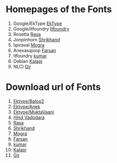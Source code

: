 # Homepages of the Fonts

1. Google/EkType [EkType](https://ektype.in)
2. Google/itfoundry [Itfoundry](http://indiantypefoundry.com/)
3. Rosetta [Rasa](https://github.com/rosettatype/yrsa-rasa)
4. Jonpinhorn [Shrikhand](https://github.com/jonpinhorn/shrikhand)
5. lipiraval [Mogra](https://github.com/lipiraval/mogra)
6. Anexasajoop [Farsan](https://github.com/anexasajoop/farsan)
7. Itfoundry [kumar](https://github.com/itfoundry/kumar)
8. Debian [Kalapi](https://packages.debian.org/sid/fonts-kalapi)
9. NLCI [Gir](https://github.com/nlci/gujr-font-gir)

# Download url of Fonts

1. [Ektype/Baloo2](https://github.com/EkType/Baloo2/releases/download/1.640/Baloo2_1.640.zip)
2. [Ektype/Anek](https://github.com/EkType/Anek/releases/download/1.000/Ek-Type-Anek-Variable-1.002.zip)
3. [Ektype/MuktaVaani](https://github.com/EkType/Mukta/releases/download/2.538/Mukta.Font.Family.2.538.zip)
4. [Hind Vadodara](https://github.com/itfoundry/hind-vadodara/archive/d1972e4/hind-vadodara-d1972e4.tar.gz)
5. [Rasa](https://github.com/rosettatype/yrsa-rasa/releases/download/v2.005/Rasa-fonts-v2.005.zip)
6. [Shrikhand](https://github.com/jonpinhorn/shrikhand/archive/c11c9b0/shrikhand-c11c9b0.tar.gz)
7. [Mogra](https://github.com/lipiraval/mogra/archive/048039d/mogra-048039d.tar.gz)
8. [Farsan](https://github.com/anexasajoop/farsan/archive/c9b4cee/farsan-c9b4cee.tar.gz)
9. [kumar](https://github.com/itfoundry/kumar/archive/3192a79/kumar-3192a79.tar.gz)
10. [Kalapi](http://http.us.debian.org/debian/pool/main/f/fonts-kalapi/fonts-kalapi_1.0-5_all.deb)
11.  [Gir](https://github.com/nlci/gujr-font-gir/releases/download/v0.101/nlci-gujr-0.101.tar.xz)
